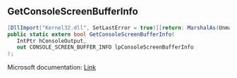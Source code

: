 ## GetConsoleScreenBufferInfo

```csharp
[DllImport("Kernel32.dll", SetLastError = true)][return: MarshalAs(UnmanagedType.Bool)]
public static extern bool GetConsoleScreenBufferInfo(
   IntPtr hConsoleOutput,
   out CONSOLE_SCREEN_BUFFER_INFO lpConsoleScreenBufferInfo
);
```

Microsoft documentation: [Link](https://docs.microsoft.com/en-us/windows/console/getconsolescreenbufferinfo)
